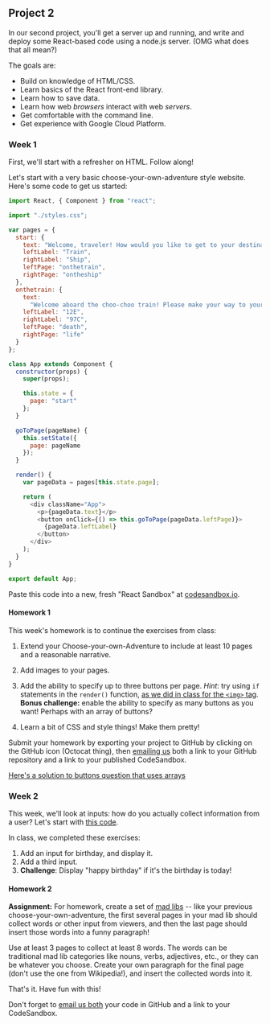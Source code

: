 ## Project 2

In our second project, you'll get a server up and running, and write and deploy some React-based code using a node.js server. (OMG what does that all mean?)

The goals are:
- Build on knowledge of HTML/CSS.
- Learn basics of the React front-end library.
- Learn how to save data.
- Learn how web *browsers* interact with web *servers*.
- Get comfortable with the command line.
- Get experience with Google Cloud Platform.

### Week 1

First, we'll start with a refresher on HTML. Follow along!

Let's start with a very basic choose-your-own-adventure style website. Here's some code to get us started:

```javascript
import React, { Component } from "react";

import "./styles.css";

var pages = {
  start: {
    text: "Welcome, traveler! How would you like to get to your destination?",
    leftLabel: "Train",
    rightLabel: "Ship",
    leftPage: "onthetrain",
    rightPage: "ontheship"
  },
  onthetrain: {
    text:
      "Welcome aboard the choo-choo train! Please make your way to your seat. What's the number?",
    leftLabel: "12E",
    rightLabel: "97C",
    leftPage: "death",
    rightPage: "life"
  }
};

class App extends Component {
  constructor(props) {
    super(props);

    this.state = {
      page: "start"
    };
  }

  goToPage(pageName) {
    this.setState({
      page: pageName
    });
  }

  render() {
    var pageData = pages[this.state.page];

    return (
      <div className="App">
        <p>{pageData.text}</p>
        <button onClick={() => this.goToPage(pageData.leftPage)}>
          {pageData.leftLabel}
        </button>
      </div>
    );
  }
}

export default App;
```

Paste this code into a new, fresh "React Sandbox" at [codesandbox.io](http://codesandbox.io).


#### Homework 1

This week's homework is to continue the exercises from class:

1. Extend your Choose-your-own-Adventure to include at least 10 pages and a reasonable narrative.

2. Add images to your pages.

3. Add the ability to specify up to three buttons per page. *Hint*: try using `if` statements in the `render()` function, [as we did in class for the `<img>` tag](optional-image.js). **Bonus challenge:** enable the ability to specify as many buttons as you want! Perhaps with an array of buttons?

4. Learn a bit of CSS and style things! Make them pretty!

Submit your homework by exporting your project to GitHub by clicking on the GitHub icon (Octocat thing), then [emailing us](mailto:zamfi@cca.edu,rolf.widenfelt@cca.edu) both a link to your GitHub repository and a link to your published CodeSandbox.

[Here's a solution to buttons question that uses arrays](cyoa-buttons.js)

### Week 2

This week, we'll look at inputs: how do you actually collect information from a user? Let's start with [this code](cyoa-inputs.js).

In class, we completed these exercises:

1. Add an input for birthday, and display it.
2. Add a third input.
3. **Challenge**: Display "happy birthday" if it's the birthday is today!

#### Homework 2

**Assignment:** For homework, create a set of [mad libs](https://en.wikipedia.org/wiki/Mad_Libs) -- like your previous choose-your-own-adventure, the first several pages in your mad lib should collect words or other input from viewers, and then the last page should insert those words into a funny paragraph! 

Use at least 3 pages to collect at least 8 words. The words can be traditional mad lib categories like nouns, verbs, adjectives, etc., or they can be whatever you choose. Create your own paragraph for the final page (don't use the one from Wikipedia!), and insert the collected words into it.

That's it. Have fun with this!

Don't forget to [email us both](mailto:zamfi@cca.edu,rolf.widenfelt@cca.edu) your code in GitHub and a link to your CodeSandbox.

<!--

### Week 3

Yet another version of choose your own adventure! This time, we created a new class for each page. Because making a JSON object was getting ridiculous.

[Here it is!](cyoa-pages.js)

Make the following changes to that code:

1. Use `<input>` element, instead of buttons, to record the seat number on the `TrainPage` page.

2.  Use a `<select>` element for the seat number. Here's an example set of code:
    
    ```javascript
    <select value={this.props.data.seat} onChange={this.props.setStateFunction(“seat”, event.target.value)}>
      <option value="12">Seat 12</option>
      <option value="13">Seat 13</option>
      <option value="14">Seat 14</option>
      <option value="15">Seat 15</option>
    </select>
    ```

3. Add a page later in your narrative whose content depends on seat choice. E.g., if it's an even or odd number!

4. Use data from a Weather API to influence the outcome of a page. For exmple, if it's snowy in Fargo, ND -- maybe your train gets stuck in a snowstorm?


### Week 4

This week, we'll get your code off of codesandbox.io.

We'll be using the command line a lot this week. While the installs are happening, take a look at this [list of terminal commands](https://files.fosswire.com/2007/08/fwunixref.pdf).

Preparation:

1. Make sure you have `git` installed in your command line tools. Open a terminal and type `git`. If you get an error, install `git`!

2. Make sure you have `node` and `npm` installed. You can download these from the [Node.js website](http://nodejs.org). Make sure the `node` command opens a prompt on your terminal.

So, with those out of the way, let's get your code running on a local server on your computer:

1. Create a GitHub repository for your latest code. Click the GitHub icon on the left, give your repository a name, and save it.

2. Visit the GitHub repository for your project. You should see a "clone or download" button, copy that link.

3. Open a terminal, and `cd` into a new directory that will include your project. 

4. Type `git clone ` and then paste in the link you copied in the previous step. Then hit return. This will copy your code into the folder you're in. Then `cd` into the folder created by `git clone`. Use `ls` to show you the contents of the folder you're in!

5. Run `npm install` -- this will install all the libraries that your project depends on, including react and some other stuff.

6. Run `npm start` -- this will start your project, and open a browser window pointed at the node server that's running your code!

#### Using Google Cloud Platform

Of course the above only runs your code for as long as your laptop is open, and only allows connections from the local wifi network. To get your code running on the web permanently, we can use Google Cloud Platform.

Sign up for a [Google Cloud Platform account](https://console.cloud.google.com/). You'll need to enter a credit card to prove you're human, but you won't be charged.

Create a new project, then navigate to `Compute Engine` > `VM Instances` and create a new VM. You'll want to use these settings to make sure it's free! Pick your own name, though, obviously. (You may need to create a "project" for this.)

![creating an instance](img/creating-an-instance.png)

Once you've created your instance, you'll need to open a specific `port` to allow our development server to be publicly accessible on the internet. To do that, navigate to `VPC Network` > `Firewall Rules` and click on `Create Firewall Rule`. Use these settings:

![new firewall rule](img/create-firewall-rule.png)

With these done, go back to `Compute Engine` > `VM Instances` and Start your VM instance. Once it's running, you can connect to it with the `SSH` link. It'll open a terminal where you can issue commands.

Start with this:

```
sudo apt-get install git nodejs npm
```

This will install git, node, and npm on your remote server.

Then, follow steps 4-6 again from the instructions above! Finally, you'll need to get your IP address from the dashboard, something like 35.247.65.57, and then visit `35.247.65.57:3000` in your browser, replacing `35.247.65.57` with the IP address that you actually have.

That `:3000` tells your server to connect to the program running on *port 3000*, which happens to be the port that React is using.

#### Running permanently

You may have noticed that closing the SSH window eventually stops your server from responding. That's because once the terminal running your server shuts down, your server shuts down with it.

One way to get your server to run permanently is to use a program called `screen`, which basically creates a "fake" terminal that you can "disconnect" from but that keeps running in the background. The `screen` program isn't installed by default, so start by installing it. SSH back into your server and run `sudo apt install screen`. 

Then, `cd` into the folder containing your project. (Hint: you'll know you're in the right place if typing `ls` gives you a list of files that includes `package.json`.) Run `screen`. Then, run `npm start` to start your server in that screen terminal. Now you have your server running inside a terminal that *won't* shut down when you close the SSH connection. Wait for the `npm start` command to take effect -- telling you your server is running -- and then press `control-A` to enter "command mode" in screen, and then press `D` to "disconnect" from your terminal. This should take you back to your command line with some statement along the lines of `[detached from ...]`.

Now, close your terminal and you should be golden! Server should still be up and running.

Your homework for this week is as follows:

1. Get your server up and running permanently. Send me a link to the IP address and port!
2. Make your choose your own adventure game beautiful and functional! This is the last week we'll spend working on it, so ge something you're proud of!
3. **Optional Challenge:** Use a server like `nginx`, which you can install with `sudo apt install nginx`, to run your server without needing to specify a port number (like 3000). You are basically trying [to do this](https://stackoverflow.com/questions/24861311/forwarding-port-80-to-8080-using-nginx).
4. **Optional Challenge**: Register a domain name and point it to your IP address. WIth 3 and 4 done, you'll have a fully functioning website running your app!

Don't forget to also add to your project decompositions list your render- and data-focused decomposition of a computer or video game!4
-->
